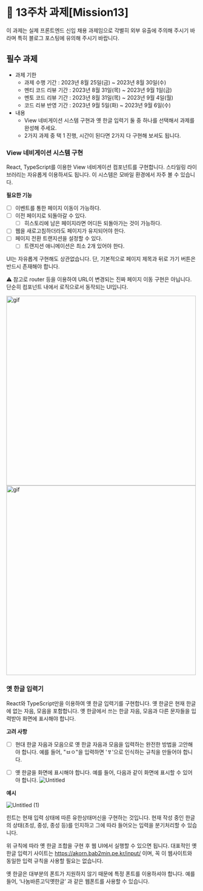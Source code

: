 # 📌 13주차 과제[Mission13]

이 과제는 실제 프론트엔드 신입 채용 과제임으로 각별히 외부 유출에 주의해 주시기 바라며 특히 블로그 포스팅에 유의해 주시기 바랍니다.

## 필수 과제
- 과제 기한
  - 과제 수행 기간 : 2023년 8월 25일(금) ~ 2023년 8월 30일(수)
  - 멘티 코드 리뷰 기간 : 2023년 8월 31일(목) ~ 2023년 9월 1일(금)
  - 멘토 코드 리뷰 기간 : 2023년 8월 31일(목) ~ 2023년 9월 4일(월)
  - 코드 리뷰 반영 기간 : 2023년 9월 5일(화) ~ 2023년 9월 6일(수)
- 내용
  - View 네비게이션 시스템 구현과 옛 한글 입력기 둘 중 하나를 선택해서 과제를 완성해 주세요.
  - 2가지 과제 중 택 1 진행, 시간이 된다면 2가지 다 구현해 보셔도 됩니다.
 
### View 네비게이션 시스템 구현

React, TypeScript를 이용한 View 네비게이션 컴포넌트를 구현합니다. 스타일링 라이브러리는 자유롭게 이용하셔도 됩니다. 이 시스템은 모바일 환경에서 자주 볼 수 있습니다.

**필요한 기능**
- [ ] 이벤트를 통한 페이지 이동이 가능하다.
- [ ] 이전 페이지로 되돌아갈 수 있다.
  - [ ] 히스토리에 남은 페이지라면 어디든 되돌아가는 것이 가능하다.
- [ ] 웹을 새로고침하더라도 페이지가 유지되어야 한다.
- [ ] 페이지 전환 트랜지션을 설정할 수 있다.
  - [ ] 트랜지션 애니메이션은 최소 2개 있어야 한다.

UI는 자유롭게 구현해도 상관없습니다. 단, 기본적으로 페이지 제목과 뒤로 가기 버튼은 반드시 존재해야 합니다.

⚠️ 참고로 router 등을 이용하여 URL이 변경되는 진짜 페이지 이동 구현은 아닙니다. 단순히 컴포넌트 내에서 로직으로서 동작되는 UI입니다.


<img width="500" alt="gif" src="https://github.com/prgrms-fe-devcourse/FEDC4-13_React/assets/44829481/4d1e4a04-0b60-47d2-a40f-0aa89c4c6653">

<img width="500" alt="gif" src="https://github.com/prgrms-fe-devcourse/FEDC4-13_React/assets/44829481/5dabe81e-bbeb-41f3-94a3-28e70e774317">


### 옛 한글 입력기

React와 TypeScript만을 이용하여 옛 한글 입력기를 구현합니다. 옛 한글은 현재 한글에 없는 자음, 모음을 포함합니다. 옛 한글에서 쓰는 한글 자음, 모음과 다른 문자들을 입력받아 화면에 표시해야 합니다.

**고려 사항**
- [ ] 현대 한글 자음과 모음으로 옛 한글 자음과 모음을 입력하는 완전한 방법을 고안해야 합니다. 예를 들어, "ㅂㅇ"을 입력하면 'ㅸ'으로 인식하는 규칙을 만들어야 합니다.
- [ ] 옛 한글을 화면에 표시해야 합니다. 예를 들어, 다음과 같이 화면에 표시할 수 있어야 합니다.
![Untitled](https://github.com/prgrms-fe-devcourse/FEDC4-13_React/assets/44829481/9812ea83-50f8-42b2-8745-6299a22a2abf)


**예시**

![Untitled (1)](https://github.com/prgrms-fe-devcourse/FEDC4-13_React/assets/44829481/ef4663f3-ab67-46cf-b861-64411848d488)

힌트는 현재 입력 상태에 따른 유한상태머신을 구현하는 것입니다. 현재 작성 중인 한글의 상태(초성, 중성, 종성 등)를 인지하고 그에 따라 들어오는 입력을 분기처리할 수 있습니다.

위 규칙에 따라 옛 한글 조합을 구현 후 웹 UI에서 실행할 수 있으면 됩니다. 대표적인 옛 한글 입력기 사이트는 https://akorn.bab2min.pe.kr/input/ 이며, 꼭 이 웹사이트와 동일한 입력 규칙을 사용할 필요는 없습니다.

옛 한글은 대부분의 폰트가 지원하지 않기 때문에 특정 폰트를 이용하셔야 합니다. 예를 들어, ‘나눔바른고딕옛한글’ 과 같은 웹폰트를 사용할 수 있습니다.

